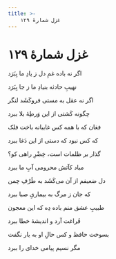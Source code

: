 ```yaml
---
title: >-
    غزل شمارهٔ ۱۲۹
---
```

# غزل شمارهٔ ۱۲۹

<div class="b" id="bn1"><div class="m1"><p>اگر نه باده غمِ دل ز یادِ ما بِبَرَد</p></div>
<div class="m2"><p>نهیبِ حادثه بنیادِ ما ز جا بِبَرَد</p></div></div>
<div class="b" id="bn2"><div class="m1"><p>اگر نه عقل به مستی فروکَشَد لنگر</p></div>
<div class="m2"><p>چگونه کَشتی از این وَرطِهٔ بلا ببرد</p></div></div>
<div class="b" id="bn3"><div class="m1"><p>فغان که با همه کس غایبانه باخت فلک</p></div>
<div class="m2"><p>که کس نبود که دستی از این دَغا ببرد</p></div></div>
<div class="b" id="bn4"><div class="m1"><p>گذار بر ظلمات است، خِضْرِ راهی کو؟</p></div>
<div class="m2"><p>مباد کآتش محرومی آبِ ما ببرد</p></div></div>
<div class="b" id="bn5"><div class="m1"><p>دل ضعیفم از آن می‌کَشَد به طَرْفِ چمن</p></div>
<div class="m2"><p>که جان ز مرگ به بیماریِ صبا ببرد</p></div></div>
<div class="b" id="bn6"><div class="m1"><p>طبیبِ عشق منم باده دِه که این معجون</p></div>
<div class="m2"><p>فَراغت آرد و اندیشهٔ خطا ببرد</p></div></div>
<div class="b" id="bn7"><div class="m1"><p>بسوخت حافظ و کس حالِ او به یار نگفت</p></div>
<div class="m2"><p>مگر نسیم پیامی خدای را ببرد</p></div></div>